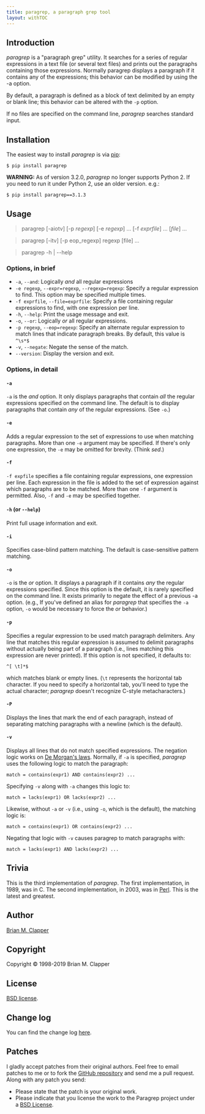```yaml
---
title: paragrep, a paragraph grep tool
layout: withTOC
---
```


## Introduction

*paragrep* is a "paragraph grep" utility. It searches for a series of
regular expressions in a text file (or several text files) and prints out
the paragraphs containing those expressions. Normally paragrep displays a
paragraph if it contains any of the expressions; this behavior can be
modified by using the -a option.

By default, a paragraph is defined as a block of text delimited by an empty
or blank line; this behavior can be altered with the `-p` option.

If no files are specified on the command line, *paragrep* searches standard
input.

## Installation

The easiest way to install *paragrep* is via [pip][]:

```
$ pip install paragrep
```

**WARNING:** As of version 3.2.0, _paragrep_ no longer supports Python 2.
If you need to run it under Python 2, use an older version. e.g.:

```
$ pip install paragrep==3.1.3
```

[pip]: http://www.pip-installer.org/
[GitHub repo]: https://github.com/bmc/paragrep/

## Usage

> paragrep \[-aiotv\] \[-p *regexp*\] \[-e *regexp*\] ... \[-f *exprfile*\] ... \[*file*\] ...

> paragrep \[-itv\] \[-p eop_regexp\] regexp \[file\] ...

> paragrep -h | --help

### Options, in brief

* `-a`, `--and`: Logically *and* all regular expressions
* `-e regexp`, `--expr=regexp`, `--regexp=regexp`: Specify a regular expression
  to find. This option may be specified multiple times.
* `-f exprfile`, `--file=exprfile`: Specify a file containing regular 
  expressions to find, with one expression per line.
* `-h`, `--help`: Print the usage message and exit.
* `-o`, `--or`: Logically *or* all regular expressions.
* `-p regexp`, `--eop=regexp`: Specify an alternate regular expression to
  match lines that indicate paragraph breaks. By default, this value is
  `^\s*$`
* `-v`, `--negate`: Negate the sense of the match.
* `--version`: Display the version and exit.

### Options, in detail

#### `-a`

`-a` is the *and* option. It only displays paragraphs that contain *all*
the regular expressions specified on the command line. The default is to
display paragraphs that contain *any* of the regular expressions. (See `-o`.)

#### `-e`

Adds a regular expression to the set of expressions to use when matching
paragraphs. More than one `-e` argument may be specified. If there's only
one expression, the `-e` may be omitted for brevity. (Think *sed*.)

#### `-f`

`-f expfile` specifies a file containing regular expressions, one
expression per line. Each expression in the file is added to the set of
expression against which paragraphs are to be matched. More than one `-f`
argument is permitted. Also, `-f` and `-e` may be specified together.

#### `-h` (or `--help`)

Print full usage information and exit.

#### `-i`

Specifies case-blind pattern matching. The default is case-sensitive pattern
matching.

#### `-o`

`-o` is the *or* option. It displays a paragraph if it contains *any* the
regular expressions specified. Since this option is the default, it is
rarely specified on the command line. It exists primarily to negate the
effect of a previous -a option. (e.g., If you've defined an alias for
*paragrep* that specifies the `-a` option, `-o` would be necessary to force
the *or* behavior.)

#### `-p`

Specifies a regular expression to be used match paragraph delimiters. Any
line that matches this regular expression is assumed to delimit paragraphs
without actually being part of a paragraph (i.e., lines matching this
expression are never printed). If this option is not specified, it defaults
to:

```
^[ \t]*$
```

which matches blank or empty lines. (`\t` represents the horizontal tab
character. If you need to specify a horizontal tab, you'll need to type the
actual character; *paragrep* doesn't recognize C-style metacharacters.)

#### `-P`

Displays the lines that mark the end of each paragraph, instead of separating
matching paragraphs with a newline (which is the default).

#### `-v`

Displays all lines that do not match specified expressions. The negation
logic works on [De Morgan's laws][]. Normally, if `-a` is specified,
*paragrep* uses the following logic to match the paragraph:

```
match = contains(expr1) AND contains(expr2) ...
```

Specifying `-v` along with `-a` changes this logic to:

```
match = lacks(expr1) OR lacks(expr2) ...
```

Likewise, without `-a` or `-v` (i.e., using `-o`, which is the default),
the matching logic is:

```
match = contains(expr1) OR contains(expr2) ...
```

Negating that logic with `-v` causes paragrep to match paragraphs with:

```
match = lacks(expr1) AND lacks(expr2) ...
```

## Trivia

This is the third implementation of *paragrep*. The first implementation, in
1989, was in C. The second implementation, in 2003, was in [Perl][]. This is
the latest and greatest.

## Author

[Brian M. Clapper][]

## Copyright

Copyright &copy; 1998-2019 Brian M. Clapper

## License

[BSD license][].

## Change log

You can find the change log [here](https://github.com/bmc/paragrep/blob/master/CHANGELOG.md).

## Patches

I gladly accept patches from their original authors. Feel free to email
patches to me or to fork the [GitHub repository][] and send me a pull
request. Along with any patch you send:

* Please state that the patch is your original work.
* Please indicate that you license the work to the Paragrep project
  under a [BSD License][].


[BSD license]: license.html
[GitHub repository]: http://github.com/bmc/paragrep
[De Morgan's laws]: http://en.wikipedia.org/wiki/De_Morgan's_laws
[PyPI]: http://pypi.python.org/pypi
[Perl]: http://www.perl.org/
[Brian M. Clapper]: mailto:bmc@clapper.org
[pip]: http://pip-installer.org/
